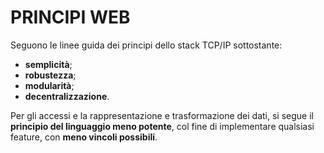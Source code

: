 # PRINCIPI WEB

Seguono le linee guida dei principi dello stack TCP/IP sottostante:
- **semplicità**;
- **robustezza**;
- **modularità**;
- **decentralizzazione**.

Per gli accessi e la rappresentazione e trasformazione dei dati, si segue il **principio del linguaggio meno potente**, col fine di implementare qualsiasi feature, con **meno vincoli possibili**.